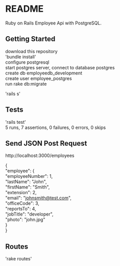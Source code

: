# README  
   
Ruby on Rails Employee Api with PostgreSQL.   
  
## Getting Started  
  
download this repository  
'bundle install'   
configure postgresql  
start postgres server, connect to database postgres  
create db employeedb_development  
create user employee_postgres  
run rake db:migrate  
  
'rails s'  
  
## Tests  
  
'rails test'  
5 runs, 7 assertions, 0 failures, 0 errors, 0 skips  
  
## Send JSON Post Request  
  
http://localhost:3000/employees  
  
{  
  "employee": {  
    "employeeNumber": 1,  
    "lastName": "John",  
    "firstName": "Smith",  
    "extension": 2,  
    "email": "johnsmith@test.com",  
    "officeCode": 3,  
    "reportsTo": 4,  
    "jobTitle": "developer",  
    "photo": "john.jpg"  
   }  
}  
  
## Routes  
  
'rake routes'